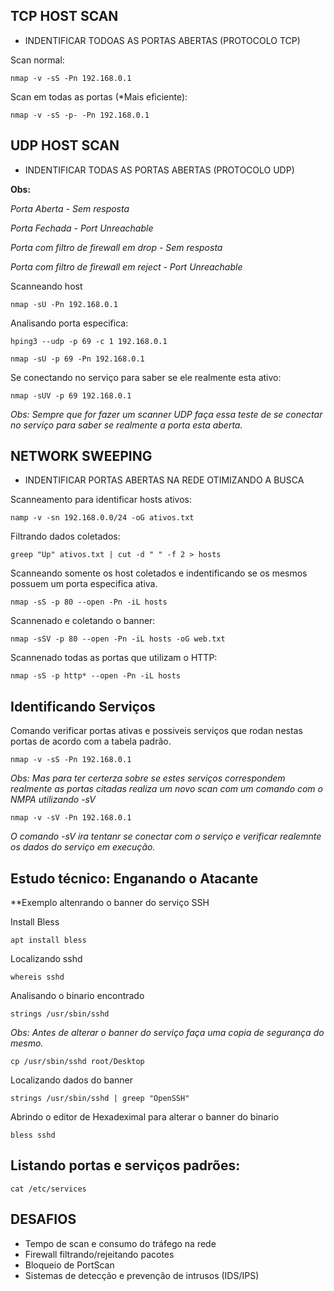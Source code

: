 ## TCP HOST SCAN
- INDENTIFICAR TODOAS AS PORTAS ABERTAS (PROTOCOLO TCP)

Scan normal:

`nmap -v -sS -Pn 192.168.0.1`

Scan em todas as portas (*Mais eficiente):

`nmap -v -sS -p- -Pn 192.168.0.1`




## UDP HOST SCAN
- INDENTIFICAR TODAS AS PORTAS ABERTAS (PROTOCOLO UDP)

**Obs:**

*Porta Aberta - Sem resposta*

*Porta Fechada - Port Unreachable*

*Porta com filtro de firewall em drop - Sem resposta*

*Porta com filtro de firewall em reject - Port Unreachable*

Scanneando host

`nmap -sU -Pn 192.168.0.1`

Analisando porta especifica:

`hping3 --udp -p 69 -c 1 192.168.0.1`

`nmap -sU -p 69 -Pn 192.168.0.1`

Se conectando no serviço para saber se ele realmente esta ativo:

`nmap -sUV -p 69 192.168.0.1`

*Obs: Sempre que for fazer um scanner UDP faça essa teste de se conectar no serviço para saber se realmente a porta esta aberta.*


## NETWORK SWEEPING
- INDENTIFICAR PORTAS ABERTAS NA REDE OTIMIZANDO A BUSCA

Scanneamento para identificar hosts ativos:

`namp -v -sn 192.168.0.0/24 -oG ativos.txt`

Filtrando dados coletados:

`greep "Up" ativos.txt | cut -d " " -f 2 > hosts`

Scanneando somente os host coletados e indentificando se os mesmos possuem um porta especifica ativa.

`nmap -sS -p 80 --open -Pn -iL hosts`

Scannenado e coletando o banner:

`nmap -sSV -p 80 --open -Pn -iL hosts -oG web.txt`

Scannenado todas as portas que utilizam o HTTP:

`nmap -sS -p http* --open -Pn -iL hosts`


## Identificando Serviços

Comando verificar portas ativas e possiveis serviços que rodan nestas portas de acordo com a tabela padrão.

`nmap -v -sS -Pn 192.168.0.1`

*Obs: Mas para ter certerza sobre se estes serviços correspondem realmente as portas citadas realiza um novo scan com um comando com o NMPA utilizando -sV*

`nmap -v -sV -Pn 192.168.0.1`

*O comando -sV ira tentanr se conectar com o serviço e verificar realemnte os dados do serviço em execução.*


## Estudo técnico: Enganando o Atacante

**Exemplo altenrando o banner do serviço SSH

Install Bless

`apt install bless`

Localizando sshd

`whereis sshd`

Analisando o binario encontrado

`strings /usr/sbin/sshd`

*Obs: Antes de alterar o banner do serviço faça uma copia de segurança do mesmo.*

`cp /usr/sbin/sshd root/Desktop`

Localizando dados do banner

`strings /usr/sbin/sshd | greep "OpenSSH" `

Abrindo o editor de Hexadeximal para alterar o banner do binario

`bless sshd`




## Listando portas e serviços padrões:

`cat /etc/services`



## DESAFIOS

- Tempo de scan e consumo do tráfego na rede
- Firewall filtrando/rejeitando pacotes
- Bloqueio de PortScan
- Sistemas de detecção e prevenção de intrusos (IDS/IPS) 





